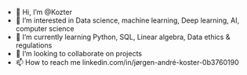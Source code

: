 - 👋 Hi, I’m @Kozter
- 👀 I’m interested in Data science, machine learning, Deep learning, AI, computer science
- 🌱 I’m currently learning Python, SQL, Linear algebra, Data ethics & regulations
- 💞️ I’m looking to collaborate on projects
- 📫 How to reach me linkedin.com/in/jørgen-andré-koster-0b3760190

<!---
Kozter/Kozter is a ✨ special ✨ repository because its `README.md` (this file) appears on your GitHub profile.
You can click the Preview link to take a look at your changes.
--->
